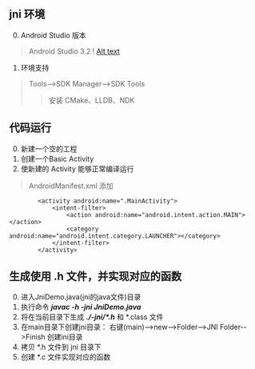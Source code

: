 ## jni 环境
0. Android Studio 版本
> Android Studio 3.2
! [Alt text](./readme/AdnroidStudio.png)

1. 环境支持
>Tools-->SDK Manager-->SDK Tools
>>安装 CMake、LLDB、NDK 

## 代码运行
0. 新建一个空的工程
1. 创建一个Basic Activity
2. 使新建的 Activity 能够正常编译运行
> AndroidManifest.xml 添加
```
        <activity android:name=".MainActivity">
            <intent-filter>
                <action android:name="android.intent.action.MAIN"></action>
                <category android:name="android.intent.category.LAUNCHER"></category>
            </intent-filter>
        </activity>
```

## 生成使用 .h 文件，并实现对应的函数
0. 进入JniDemo.java(jni的java文件)目录
1. 执行命令 ***javac -h -jni JniDemo.java***
2. 将在当前目录下生成 ***./-jni/\*.h*** 和 *.class 文件
3. 在main目录下创建jni目录： 右键(main)-->new-->Folder-->JNI Folder-->Finish 创建ini目录
4. 拷贝 *.h 文件到 jni 目录下
5. 创建 *.c 文件实现对应的函数


